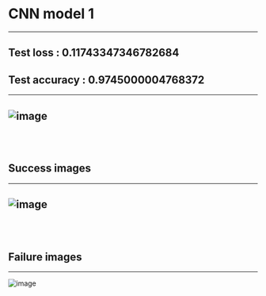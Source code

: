 # **CNN model 1**
---
## Test loss :  0.11743347346782684
## Test accuracy : 0.9745000004768372
---
![image](https://user-images.githubusercontent.com/33653264/121682837-89a5a800-caf7-11eb-8f20-2f5d25d8dc8b.png)
---
<br/>
<br/>

## Success images
---
![image](https://user-images.githubusercontent.com/33653264/121682842-8ca09880-caf7-11eb-9047-d7a5b4277362.png)
---
<br/>
<br/>

## Failure images
---
![image](https://user-images.githubusercontent.com/33653264/121682852-8f9b8900-caf7-11eb-92f2-79afd524d8d6.png)

